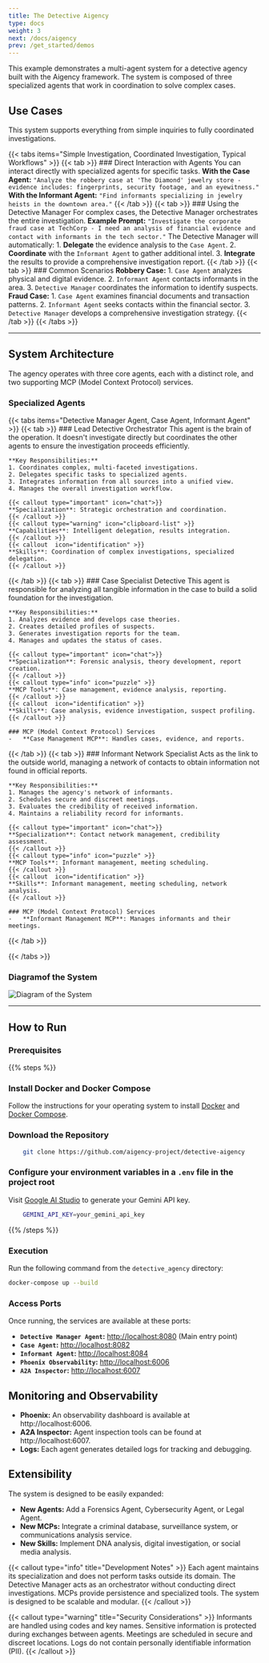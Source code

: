 ```yaml
---
title: The Detective Aigency
type: docs
weight: 3
next: /docs/aigency
prev: /get_started/demos
---
```


This example demonstrates a multi-agent system for a detective agency built with the Aigency framework. The system is composed of three specialized agents that work in coordination to solve complex cases.

## Use Cases
This system supports everything from simple inquiries to fully coordinated investigations.

{{< tabs items="Simple Investigation, Coordinated Investigation, Typical Workflows" >}}
  {{< tab >}}
    ### Direct Interaction with Agents
    You can interact directly with specialized agents for specific tasks.
    **With the Case Agent:**
    ```
    "Analyze the robbery case at 'The Diamond' jewelry store - evidence includes: fingerprints, security footage, and an eyewitness."
    ```
    **With the Informant Agent:**
    ```
    "Find informants specializing in jewelry heists in the downtown area."
    ```
  {{< /tab >}}
  {{< tab >}}
    ### Using the Detective Manager
    For complex cases, the Detective Manager orchestrates the entire investigation.
    **Example Prompt:**
    ```
    "Investigate the corporate fraud case at TechCorp - I need an analysis of financial evidence and contact with informants in the tech sector."
    ```
    The Detective Manager will automatically:
    1.  **Delegate** the evidence analysis to the `Case Agent`.
    2.  **Coordinate** with the `Informant Agent` to gather additional intel.
    3.  **Integrate** the results to provide a comprehensive investigation report.
  {{< /tab >}}
  {{< tab >}}
    ### Common Scenarios
    **Robbery Case:**
    1.  `Case Agent` analyzes physical and digital evidence.
    2.  `Informant Agent` contacts informants in the area.
    3.  `Detective Manager` coordinates the information to identify suspects.
    **Fraud Case:**
    1.  `Case Agent` examines financial documents and transaction patterns.
    2.  `Informant Agent` seeks contacts within the financial sector.
    3.  `Detective Manager` develops a comprehensive investigation strategy.
  {{< /tab >}}
{{< /tabs >}}

----

## System Architecture

The agency operates with three core agents, each with a distinct role, and two supporting MCP (Model Context Protocol) services.

### Specialized Agents
{{< tabs items="Detective Manager Agent, Case Agent, Informant Agent" >}}
   {{< tab >}}
    ### Lead Detective Orchestrator
    This agent is the brain of the operation. It doesn't investigate directly but coordinates the other agents to ensure the investigation proceeds efficiently.

    **Key Responsibilities:**
    1. Coordinates complex, multi-faceted investigations.
    2. Delegates specific tasks to specialized agents.
    3. Integrates information from all sources into a unified view.
    4. Manages the overall investigation workflow.

    {{< callout type="important" icon="chat">}}
    **Specialization**: Strategic orchestration and coordination.
    {{< /callout >}}
    {{< callout type="warning" icon="clipboard-list" >}}
    **Capabilities**: Intelligent delegation, results integration.
    {{< /callout >}}
    {{< callout  icon="identification" >}}
    **Skills**: Coordination of complex investigations, specialized delegation.
    {{< /callout >}}
  {{< /tab >}}
  {{< tab >}}
    ### Case Specialist Detective
    This agent is responsible for analyzing all tangible information in the case to build a solid foundation for the investigation.
    
    **Key Responsibilities:**
    1. Analyzes evidence and develops case theories.
    2. Creates detailed profiles of suspects.
    3. Generates investigation reports for the team.
    4. Manages and updates the status of cases.

    {{< callout type="important" icon="chat">}}
    **Specialization**: Forensic analysis, theory development, report creation.
    {{< /callout >}}
    {{< callout type="info" icon="puzzle" >}}
    **MCP Tools**: Case management, evidence analysis, reporting.
    {{< /callout >}}
    {{< callout  icon="identification" >}}
    **Skills**: Case analysis, evidence investigation, suspect profiling.
    {{< /callout >}}

    ### MCP (Model Context Protocol) Services
    -   **Case Management MCP**: Handles cases, evidence, and reports.

  {{< /tab >}}
  {{< tab >}}
    ### Informant Network Specialist
    Acts as the link to the outside world, managing a network of contacts to obtain information not found in official reports.

    **Key Responsibilities:**
    1. Manages the agency's network of informants.
    2. Schedules secure and discreet meetings.
    3. Evaluates the credibility of received information.
    4. Maintains a reliability record for informants.

    {{< callout type="important" icon="chat">}}
    **Specialization**: Contact network management, credibility assessment.
    {{< /callout >}}
    {{< callout type="info" icon="puzzle" >}}
    **MCP Tools**: Informant management, meeting scheduling.
    {{< /callout >}}
    {{< callout  icon="identification" >}}
    **Skills**: Informant management, meeting scheduling, network analysis.
    {{< /callout >}}

    ### MCP (Model Context Protocol) Services
    -   **Informant Management MCP**: Manages informants and their meetings.


  {{< /tab >}}

{{< /tabs >}}

### Diagramof the System
<image src="/images/detective_aigency_diagram.png" alt="Diagram of the System">

---
## How to Run

### Prerequisites

{{% steps %}}

### Install Docker and Docker Compose

Follow the instructions for your operating system to install [Docker](https://docs.docker.com/engine/install/) and [Docker Compose](https://docs.docker.com/compose/install/).

### Download the Repository

```bash title=".env"
    git clone https://github.com/aigency-project/detective-aigency
```
### Configure your environment variables in a `.env` file in the project root

Visit [Google AI Studio](https://aistudio.google.com/app/apikey) to generate your Gemini API key.

```bash title=".env"
    GEMINI_API_KEY=your_gemini_api_key
```

{{% /steps %}}

### Execution

Run the following command from the `detective_agency` directory:

```bash copy
docker-compose up --build
```

### Access Ports
Once running, the services are available at these ports:

- **`Detective Manager Agent`:** [http://localhost:8080](http://localhost:8080) (Main entry point)
- **`Case Agent`:** [http://localhost:8082](http://localhost:8082)
- **`Informant Agent`:** [http://localhost:8084](http://localhost:8084)
- **`Phoenix Observability`:** [http://localhost:6006](http://localhost:6006)
- **`A2A Inspector`:** [http://localhost:6007](http://localhost:6007)

## Monitoring and Observability
- **Phoenix:** An observability dashboard is available at http://localhost:6006.
- **A2A Inspector:** Agent inspection tools can be found at http://localhost:6007.
- **Logs:** Each agent generates detailed logs for tracking and debugging.

## Extensibility
The system is designed to be easily expanded:

- **New Agents:** Add a Forensics Agent, Cybersecurity Agent, or Legal Agent.
- **New MCPs:** Integrate a criminal database, surveillance system, or communications analysis service.
- **New Skills:** Implement DNA analysis, digital investigation, or social media analysis.

{{< callout type="info" title="Development Notes" >}}
Each agent maintains its specialization and does not perform tasks outside its domain.
The Detective Manager acts as an orchestrator without conducting direct investigations.
MCPs provide persistence and specialized tools.
The system is designed to be scalable and modular.
{{< /callout >}}

{{< callout type="warning" title="Security Considerations" >}}
Informants are handled using codes and key names.
Sensitive information is protected during exchanges between agents.
Meetings are scheduled in secure and discreet locations.
Logs do not contain personally identifiable information (PII).
{{< /callout >}}